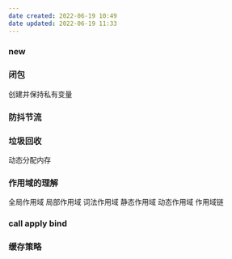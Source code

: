 ```yaml
---
date created: 2022-06-19 10:49
date updated: 2022-06-19 11:33
---
```


### new

### 闭包

创建并保持私有变量

### 防抖节流

### 垃圾回收

动态分配内存

### 作用域的理解

全局作用域 局部作用域 词法作用域 静态作用域 动态作用域 作用域链

### call apply bind

### 缓存策略
